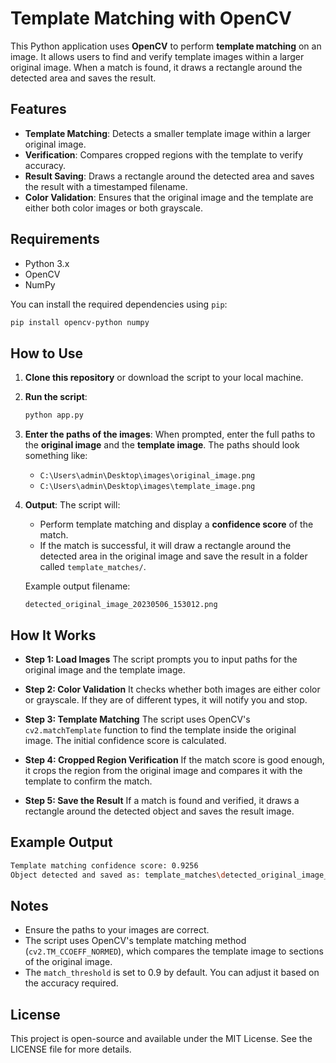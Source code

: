 # Template Matching with OpenCV

This Python application uses **OpenCV** to perform **template matching** on an image. It allows users to find and verify template images within a larger original image. When a match is found, it draws a rectangle around the detected area and saves the result.

## Features

* **Template Matching**: Detects a smaller template image within a larger original image.
* **Verification**: Compares cropped regions with the template to verify accuracy.
* **Result Saving**: Draws a rectangle around the detected area and saves the result with a timestamped filename.
* **Color Validation**: Ensures that the original image and the template are either both color images or both grayscale.

## Requirements

* Python 3.x
* OpenCV
* NumPy

You can install the required dependencies using `pip`:

```bash
pip install opencv-python numpy
```

## How to Use

1. **Clone this repository** or download the script to your local machine.

2. **Run the script**:

   ```bash
   python app.py
   ```

3. **Enter the paths of the images**:
   When prompted, enter the full paths to the **original image** and the **template image**. The paths should look something like:

   * `C:\Users\admin\Desktop\images\original_image.png`
   * `C:\Users\admin\Desktop\images\template_image.png`

4. **Output**:
   The script will:

   * Perform template matching and display a **confidence score** of the match.
   * If the match is successful, it will draw a rectangle around the detected area in the original image and save the result in a folder called `template_matches/`.

   Example output filename:

   ```
   detected_original_image_20230506_153012.png
   ```

## How It Works

* **Step 1: Load Images**
  The script prompts you to input paths for the original image and the template image.

* **Step 2: Color Validation**
  It checks whether both images are either color or grayscale. If they are of different types, it will notify you and stop.

* **Step 3: Template Matching**
  The script uses OpenCV's `cv2.matchTemplate` function to find the template inside the original image. The initial confidence score is calculated.

* **Step 4: Cropped Region Verification**
  If the match score is good enough, it crops the region from the original image and compares it with the template to confirm the match.

* **Step 5: Save the Result**
  If a match is found and verified, it draws a rectangle around the detected object and saves the result image.

## Example Output

```bash
Template matching confidence score: 0.9256
Object detected and saved as: template_matches\detected_original_image_20230506_153012.png
```

## Notes

* Ensure the paths to your images are correct.
* The script uses OpenCV's template matching method (`cv2.TM_CCOEFF_NORMED`), which compares the template image to sections of the original image.
* The `match_threshold` is set to 0.9 by default. You can adjust it based on the accuracy required.

## License

This project is open-source and available under the MIT License. See the LICENSE file for more details.
